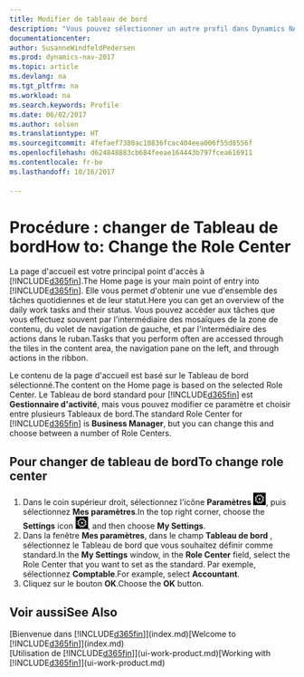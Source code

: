 ```yaml
---
title: Modifier de tableau de bord
description: "Vous pouvez sélectionner un autre profil dans Dynamics NAV pour modifier ce que vous voyez sur votre page Accueil."
documentationcenter: 
author: SusanneWindfeldPedersen
ms.prod: dynamics-nav-2017
ms.topic: article
ms.devlang: na
ms.tgt_pltfrm: na
ms.workload: na
ms.search.keywords: Profile
ms.date: 06/02/2017
ms.author: solsen
ms.translationtype: HT
ms.sourcegitcommit: 4fefaef7380ac10836fcac404eea006f55d8556f
ms.openlocfilehash: d624848883cb684feeae164443b797fcea616911
ms.contentlocale: fr-be
ms.lasthandoff: 10/16/2017

---
```

# <a name="how-to-change-the-role-center"></a><span data-ttu-id="69594-103">Procédure : changer de Tableau de bord</span><span class="sxs-lookup"><span data-stu-id="69594-103">How to: Change the Role Center</span></span>
<span data-ttu-id="69594-104">La page d'accueil est votre principal point d'accès à [!INCLUDE[d365fin](includes/d365fin_md.md)].</span><span class="sxs-lookup"><span data-stu-id="69594-104">The Home page is your main point of entry into [!INCLUDE[d365fin](includes/d365fin_md.md)].</span></span> <span data-ttu-id="69594-105">Elle vous permet d'obtenir une vue d'ensemble des tâches quotidiennes et de leur statut.</span><span class="sxs-lookup"><span data-stu-id="69594-105">Here you can get an overview of the daily work tasks and their status.</span></span> <span data-ttu-id="69594-106">Vous pouvez accéder aux tâches que vous effectuez souvent par l'intermédiaire des mosaïques de la zone de contenu, du volet de navigation de gauche, et par l'intermédiaire des actions dans le ruban.</span><span class="sxs-lookup"><span data-stu-id="69594-106">Tasks that you perform often are accessed through the tiles in the content area, the navigation pane on the left, and through actions in the ribbon.</span></span>

<span data-ttu-id="69594-107">Le contenu de la page d'accueil est basé sur le Tableau de bord sélectionné.</span><span class="sxs-lookup"><span data-stu-id="69594-107">The content on the Home page is based on the selected Role Center.</span></span> <span data-ttu-id="69594-108">Le Tableau de bord standard pour [!INCLUDE[d365fin](includes/d365fin_md.md)] est **Gestionnaire d'activité**, mais vous pouvez modifier ce paramètre et choisir entre plusieurs Tableaux de bord.</span><span class="sxs-lookup"><span data-stu-id="69594-108">The standard Role Center for [!INCLUDE[d365fin](includes/d365fin_md.md)] is **Business Manager**, but you can change this and choose between a number of Role Centers.</span></span>

## <a name="to-change-role-center"></a><span data-ttu-id="69594-109">Pour changer de tableau de bord</span><span class="sxs-lookup"><span data-stu-id="69594-109">To change role center</span></span>
1. <span data-ttu-id="69594-110">Dans le coin supérieur droit, sélectionnez l'icône **Paramètres** ![Paramètres](media/ui-experience/settings_icon_small.png "Icône Paramètres du tableau de bord"), puis sélectionnez **Mes paramètres**.</span><span class="sxs-lookup"><span data-stu-id="69594-110">In the top right corner, choose the **Settings** icon ![Settings](media/ui-experience/settings_icon_small.png "Settings icon for role center"), and then choose **My Settings**.</span></span>
2. <span data-ttu-id="69594-111">Dans la fenêtre **Mes paramètres**, dans le champ **Tableau de bord** , sélectionnez le Tableau de bord que vous souhaitez définir comme standard.</span><span class="sxs-lookup"><span data-stu-id="69594-111">In the **My Settings** window, in the **Role Center** field, select the Role Center that you want to set as the standard.</span></span> <span data-ttu-id="69594-112">Par exemple, sélectionnez **Comptable**.</span><span class="sxs-lookup"><span data-stu-id="69594-112">For example, select **Accountant**.</span></span>
3. <span data-ttu-id="69594-113">Cliquez sur le bouton **OK**.</span><span class="sxs-lookup"><span data-stu-id="69594-113">Choose the **OK** button.</span></span>

## <a name="see-also"></a><span data-ttu-id="69594-114">Voir aussi</span><span class="sxs-lookup"><span data-stu-id="69594-114">See Also</span></span>
<span data-ttu-id="69594-115">[Bienvenue dans [!INCLUDE[d365fin](includes/d365fin_md.md)]](index.md)</span><span class="sxs-lookup"><span data-stu-id="69594-115">[Welcome to [!INCLUDE[d365fin](includes/d365fin_md.md)]](index.md)</span></span>  
<span data-ttu-id="69594-116">[Utilisation de [!INCLUDE[d365fin](includes/d365fin_md.md)]](ui-work-product.md)</span><span class="sxs-lookup"><span data-stu-id="69594-116">[Working with [!INCLUDE[d365fin](includes/d365fin_md.md)]](ui-work-product.md)</span></span>  

